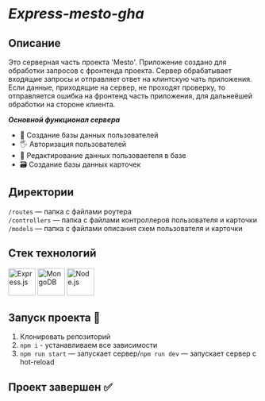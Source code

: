 # _Express-mesto-gha_ 

##  Описание
Это серверная часть проекта 'Mesto'. Приложение создано для обработки запросов с фронтенда проекта. Сервер обрабатывает входящие запросы и отправляет ответ на клинтскую чать приложения. Если данные, приходящие на сервер, не проходят проверку, то отправляется ошибка на фронтенд часть приложения, для дальнеёшей обработки на стороне клиента. 

***Основной функционал сервера***

* 💽 Создание базы данных пользователей
* 🖐 Авторизация пользователей
* 📝 Редактирование данных пользоваетеля в базе
* 🗃 Создание базы данных карточек


## Директории

`/routes` — папка с файлами роутера  
`/controllers` — папка с файлами контроллеров пользователя и карточки   
`/models` — папка с файлами описания схем пользователя и карточки  
  

## Стек технологий
<div display = 'flex' flex-wrap = 'wrap'>
<img src="https://cdn.jsdelivr.net/gh/devicons/devicon/icons/express/express-original-wordmark.svg" alt = 'Express.js' width = '55' height = '55'/>
<img src="https://cdn.jsdelivr.net/gh/devicons/devicon/icons/mongodb/mongodb-original-wordmark.svg" alt = 'MongoDB' width = '55' height = '55'/>
<img src="https://cdn.jsdelivr.net/gh/devicons/devicon/icons/nodejs/nodejs-original-wordmark.svg" alt = 'Node.js' width = '55' height = '55'/>
</div>          

## Запуск проекта 🚀 
 1. Клонировать репозиторий
 2. `npm i` - устанавливаем все зависимости  
 3. `npm run start` — запускает сервер/`npm run dev` — запускает сервер с hot-reload

## Проект завершен ✅
